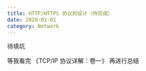 ```yaml
---
title: HTTP/HTTPS 协议的设计（待完成）
date: 2020-01-01
category: Network
---
```


待填坑

等我看完 《TCP/IP 协议详解：卷一》 再进行总结
